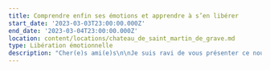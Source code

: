 ```yaml
---
title: Comprendre enfin ses émotions et apprendre à s’en libérer
start_date: '2023-03-03T23:00:00.000Z'
end_date: '2023-03-04T23:00:00.000Z'
location: content/locations/chateau_de_saint_martin_de_grave.md
type: Libération émotionnelle
description: "Cher(e)s ami(e)s\n\nJe suis ravi de vous présenter ce nouvel évènement que j'animerai au Château de Saint-Martin de Graves, près de Pézenas.\n\nCet évènement, qui vise à découvrir la régulation émotionnelle Tipi ainsi que l’impact insoupçonné qu’elle peut avoir sur nos vies, est unique.\n\n***\n\n**Dans ce stage,\nVous allez enfin comprendre d'où viennent vos émotions envahissantes (peurs, irritabilité, angoisses, panique, appréhensions, ruminations...) et comment vous en libérer définitivement.**\n\nApport théorique, exercices pratiques, méditation, suivi individuel après le stage... Dans le cadre exceptionnel du château de Saint-Martin de Graves, tout sera mis en place pour exploiter à fond cette pratique et amener de vrais changements dans votre vie.\n\n**Cet évènement est conçu comme une formation qui comprend le stage lui-même ainsi qu'un suivi individuel de\_deux séances dans les semaines qui suivent permettant ainsi un accompagnement personnalisé.**\n\n***\n\n**Il vous permettra :**\n\n* D’arriver à une véritable compréhension de vos blocages émotionnels:  quels sont-ils ? d’où viennent-ils ? Comment ont-t-ils été créés ?\n* D’identifier toutes les situations et tous les comportements où nous sommes en état émotionnel.\n* D’apprendre la régulation émotionnelle et la pratiquer “en situation”, “en différé” et de clarifier les points difficiles.\n* De créer une hygiène de vie autour de régulation émotionnelle.\n* Cerner les obstacles et les difficultés à l’appliquer\_\n* D'aborder les différences avec d’autres approches (méditation, EMDR, EFT, hypnose…)\n* Comprendre les bienfaits à court, moyen et long terme\n* Comment aider un proche qui est en difficulté émotionnelle\n\n***\n\nStage de deux jours et deux nuits pension complète au château de Saint Martin de Graves + suivi individuel :\n\n**Prix total:** 390€ (offre modulable: une nuit, deux nuits et externe)\n\nInformations **et inscriptions** [06 24 54 37 11](tel:0624543711 \"téléphone inscription\") ou [contact@lagrandemaison34.fr](mailto:contact@lagrandemaison34.fr \"contact inscription\")\n\n***\n\n"
---
```


